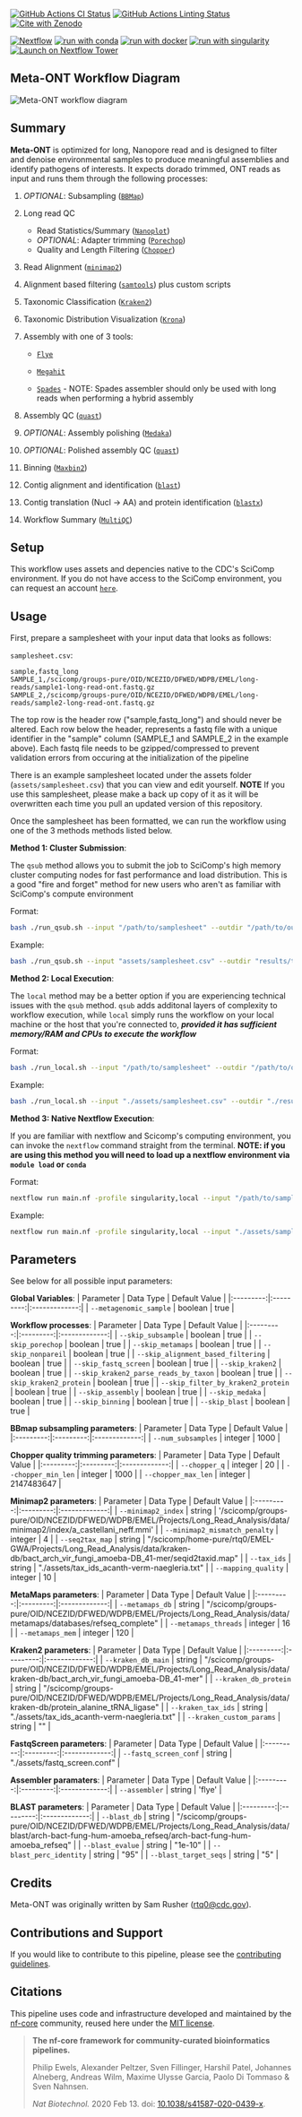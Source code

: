[![GitHub Actions CI Status](https://github.com/scicomp/nfcoreskeleton/workflows/nf-core%20CI/badge.svg)](https://github.com/scicomp/nfcoreskeleton/actions?query=workflow%3A%22nf-core+CI%22)
[![GitHub Actions Linting Status](https://github.com/scicomp/nfcoreskeleton/workflows/nf-core%20linting/badge.svg)](https://github.com/scicomp/nfcoreskeleton/actions?query=workflow%3A%22nf-core+linting%22)[![Cite with Zenodo](http://img.shields.io/badge/DOI-10.5281/zenodo.XXXXXXX-1073c8?labelColor=000000)](https://doi.org/10.5281/zenodo.XXXXXXX)

[![Nextflow](https://img.shields.io/badge/nextflow%20DSL2-%E2%89%A523.04.0-23aa62.svg)](https://www.nextflow.io/)
[![run with conda](http://img.shields.io/badge/run%20with-conda-3EB049?labelColor=000000&logo=anaconda)](https://docs.conda.io/en/latest/)
[![run with docker](https://img.shields.io/badge/run%20with-docker-0db7ed?labelColor=000000&logo=docker)](https://www.docker.com/)
[![run with singularity](https://img.shields.io/badge/run%20with-singularity-1d355c.svg?labelColor=000000)](https://sylabs.io/docs/)
[![Launch on Nextflow Tower](https://img.shields.io/badge/Launch%20%F0%9F%9A%80-Nextflow%20Tower-%234256e7)](https://tower.nf/launch?pipeline=https://github.com/scicomp/nfcoreskeleton)

## Meta-ONT Workflow Diagram
![Meta-ONT workflow diagram](docs/workflow_diagram.PNG)


## Summary

**Meta-ONT** is optimized for long, Nanopore read and is designed to filter and denoise environmental samples to produce meaningful assemblies and identify pathogens of interests. It expects dorado trimmed, ONT reads as input and runs them through the following processes:

1. _OPTIONAL_: Subsampling ([`BBMap`](https://github.com/BioInfoTools/BBMap))

2. Long read QC 
     - Read Statistics/Summary ([`Nanoplot`](https://github.com/wdecoster/NanoPlot))
     - _OPTIONAL_: Adapter trimming ([`Porechop`](https://github.com/rrwick/Porechop))
     - Quality and Length Filtering ([`Chopper`](https://github.com/wdecoster/chopper))

3. Read Alignment ([`minimap2`](https://github.com/lh3/minimap2))

4. Alignment based filtering ([`samtools`](https://www.htslib.org/doc/samtools.html)) plus custom scripts

5. Taxonomic Classification ([`Kraken2`](https://github.com/DerrickWood/kraken2/blob/master/docs/MANUAL.markdown))

6. Taxonomic Distribution Visualization ([`Krona`](https://github.com/marbl/Krona/wiki))

7. Assembly with one of 3 tools:

     - [`Flye`](https://github.com/fenderglass/Flye)

     - [`Megahit`](https://github.com/voutcn/megahit)

     - [`Spades`](https://github.com/ablab/spades) - NOTE: Spades assembler should only be used with long reads when performing a hybrid assembly

8. Assembly QC ([`quast`](https://github.com/ablab/quast))

9. _OPTIONAL_: Assembly polishing ([`Medaka`](https://github.com/nanoporetech/medaka))

10. _OPTIONAL_: Polished assembly QC ([`quast`](https://github.com/ablab/quast))

11. Binning ([`Maxbin2`](https://sourceforge.net/projects/maxbin2/))

12. Contig alignment and identification ([`blast`](https://www.ncbi.nlm.nih.gov/books/NBK279684/))

13. Contig translation (Nucl -> AA) and protein identification ([`blastx`](https://www.ncbi.nlm.nih.gov/books/NBK279684/))

14. Workflow Summary ([`MultiQC`](https://github.com/MultiQC/MultiQC))


## Setup

This workflow uses assets and depencies native to the CDC's SciComp environment. If you do not have access to the SciComp environment, you can request an account [`here`](https://info.biotech.cdc.gov/info/helpdesk-ticket/?category=Account%20Requests). 


## Usage

First, prepare a samplesheet with your input data that looks as follows:

`samplesheet.csv`:

```csv
sample,fastq_long
SAMPLE_1,/scicomp/groups-pure/OID/NCEZID/DFWED/WDPB/EMEL/long-reads/sample1-long-read-ont.fastq.gz
SAMPLE_2,/scicomp/groups-pure/OID/NCEZID/DFWED/WDPB/EMEL/long-reads/sample2-long-read-ont.fastq.gz
```

The top row is the header row ("sample,fastq_long") and should never be altered. Each row below the header, represents a fastq file with a unique identifier in the "sample" column (SAMPLE_1 and SAMPLE_2 in the example above). Each fastq file needs to be gzipped/compressed to prevent validation errors from occuring at the initialization of the pipeline

There is an example samplesheet located under the assets folder (`assets/samplesheet.csv`) that you can view and edit yourself. **NOTE** If you use this samplesheet, please make a back up copy of it as it will be overwritten each time you pull an updated version of this repository. 

Once the samplesheet has been formatted, we can run the workflow using one of the 3 methods methods listed below.


**Method 1: Cluster Submission**:

The `qsub` method allows you to submit the job to SciComp's high memory cluster computing nodes for fast performance and load distribution. This is a good "fire and forget" method for new users who aren't as familiar with SciComp's compute environment

Format:
```bash
bash ./run_qsub.sh --input "/path/to/samplesheet" --outdir "/path/to/output/directory" "<additional-parameters>"
```

Example:
```bash
bash ./run_qsub.sh --input "assets/samplesheet.csv" --outdir "results/test" "--skip_subsample false --num_subsamples 1000 --skip_kraken2 false"
```


**Method 2: Local Execution**:

The `local` method may be a better option if you are experiencing technical issues with the `qsub` method. `qsub` adds additonal layers of complexity to workflow execution, while `local` simply runs the workflow on your local machine or the host that you're connected to, _**provided it has sufficient memory/RAM and CPUs to execute the workflow**_

Format:
```bash
bash ./run_local.sh --input "/path/to/samplesheet" --outdir "/path/to/output/directory" "<additional-parameters>"
```

Example:
```bash
bash ./run_local.sh --input "./assets/samplesheet.csv" --outdir "./results/test" "--skip_subsample false --num_subsamples 1000 --skip_kraken2 false"
```


**Method 3: Native Nextflow Execution**:

If you are familiar with nextflow and Scicomp's computing environment, you can invoke the `nextflow` command straight from the terminal. **NOTE: if you are using this method you will need to load up a nextflow environment via `module load` or `conda`**
 
Format:
```bash
nextflow run main.nf -profile singularity,local --input "/path/to/samplesheet" --outdir "/path/to/output/directory" \<additional flags\>
```

Example:
```bash
nextflow run main.nf -profile singularity,local --input "./assets/samplesheet.csv" --outdir "./results/test" --skip_subsample false --num_subsamples 1000 --skip_kraken2 false
```


## Parameters

See below for all possible input parameters:


**Global Variables**:
| Parameter | Data Type | Default Value |
|:---------:|:---------:|:-------------:|
| `--metagenomic_sample` | boolean | true |


**Workflow processes**:
| Parameter | Data Type | Default Value |
|:---------:|:---------:|:-------------:|
| `--skip_subsample` | boolean | true |
| `--skip_porechop` | boolean | true |
| `--skip_metamaps` | boolean | true |
| `--skip_nonpareil` | boolean | true |
| `--skip_alignment_based_filtering` | boolean | true |
| `--skip_fastq_screen` | boolean | true |
| `--skip_kraken2` | boolean | true |
| `--skip_kraken2_parse_reads_by_taxon` | boolean | true |
| `--skip_kraken2_protein` | boolean | true |
| `--skip_filter_by_kraken2_protein` | boolean | true |
| `--skip_assembly` | boolean | true |
| `--skip_medaka` | boolean | true |
| `--skip_binning` | boolean | true |
| `--skip_blast` | boolean | true |                       


**BBmap subsampling parameters**:
| Parameter | Data Type | Default Value |
|:---------:|:---------:|:-------------:|
| `--num_subsamples` | integer | 1000 |


**Chopper quality trimming parameters**:
| Parameter | Data Type | Default Value |
|:---------:|:---------:|:-------------:|
| `--chopper_q` | integer | 20 |
| `--chopper_min_len` | integer | 1000 |
| `--chopper_max_len` | integer | 2147483647 |


**Minimap2 parameters**:
| Parameter | Data Type | Default Value |
|:---------:|:---------:|:-------------:|
| `--minimap2_index` | string | '/scicomp/groups-pure/OID/NCEZID/DFWED/WDPB/EMEL/Projects/Long_Read_Analysis/data/minimap2/index/a_castellani_neff.mmi' |
| `--minimap2_mismatch_penalty` | integer | 4 |
| `--seq2tax_map` | string | "/scicomp/home-pure/rtq0/EMEL-GWA/Projects/Long_Read_Analysis/data/kraken-db/bact_arch_vir_fungi_amoeba-DB_41-mer/seqid2taxid.map" |
| `--tax_ids` | string | "./assets/tax_ids_acanth-verm-naegleria.txt" |
| `--mapping_quality` | integer | 10 |


**MetaMaps parameters**:
| Parameter | Data Type | Default Value |
|:---------:|:---------:|:-------------:|
| `--metamaps_db` | string | "/scicomp/groups-pure/OID/NCEZID/DFWED/WDPB/EMEL/Projects/Long_Read_Analysis/data/metamaps/databases/refseq_complete" |
| `--metamaps_threads` | integer | 16 |
| `--metamaps_mem` | integer | 120 |


**Kraken2 parameters**:
| Parameter | Data Type | Default Value |
|:---------:|:---------:|:-------------:|
| `--kraken_db_main` | string | "/scicomp/groups-pure/OID/NCEZID/DFWED/WDPB/EMEL/Projects/Long_Read_Analysis/data/kraken-db/bact_arch_vir_fungi_amoeba-DB_41-mer" |
| `--kraken_db_protein` | string | "/scicomp/groups-pure/OID/NCEZID/DFWED/WDPB/EMEL/Projects/Long_Read_Analysis/data/kraken-db/protein_alanine_tRNA_ligase" |
| `--kraken_tax_ids` | string | "./assets/tax_ids_acanth-verm-naegleria.txt" |
| `--kraken_custom_params` | string | "" |

**FastqScreen parameters**:
| Parameter | Data Type | Default Value |
|:---------:|:---------:|:-------------:|
| `--fastq_screen_conf` | string | "./assets/fastq_screen.conf" |


**Assembler paramaters**:
| Parameter | Data Type | Default Value |
|:---------:|:---------:|:-------------:|
| `--assembler` | string | 'flye' |


**BLAST parameters**:
| Parameter | Data Type | Default Value |
|:---------:|:---------:|:-------------:|
| `--blast_db` | string | "/scicomp/groups-pure/OID/NCEZID/DFWED/WDPB/EMEL/Projects/Long_Read_Analysis/data/blast/arch-bact-fung-hum-amoeba_refseq/arch-bact-fung-hum-amoeba_refseq" |
| `--blast_evalue` | string | "1e-10" |
| `--blast_perc_identity` | string | "95" |
| `--blast_target_seqs` | string | "5" |

## Credits

Meta-ONT was originally written by Sam Rusher (rtq0@cdc.gov).

## Contributions and Support

If you would like to contribute to this pipeline, please see the [contributing guidelines](.github/CONTRIBUTING.md).

## Citations

This pipeline uses code and infrastructure developed and maintained by the [nf-core](https://nf-co.re) community, reused here under the [MIT license](https://github.com/nf-core/tools/blob/master/LICENSE).

> **The nf-core framework for community-curated bioinformatics pipelines.**
>
> Philip Ewels, Alexander Peltzer, Sven Fillinger, Harshil Patel, Johannes Alneberg, Andreas Wilm, Maxime Ulysse Garcia, Paolo Di Tommaso & Sven Nahnsen.
>
> _Nat Biotechnol._ 2020 Feb 13. doi: [10.1038/s41587-020-0439-x](https://dx.doi.org/10.1038/s41587-020-0439-x).
